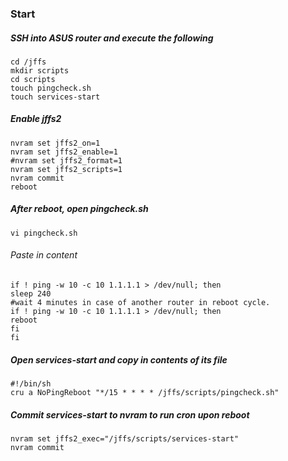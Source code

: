 ### Start

##### SSH into ASUS router and execute the following

```shell
cd /jffs
mkdir scripts
cd scripts
touch pingcheck.sh
touch services-start
```

##### Enable jffs2
```shell
nvram set jffs2_on=1
nvram set jffs2_enable=1
#nvram set jffs2_format=1 
nvram set jffs2_scripts=1
nvram commit
reboot
```

##### After reboot, open pingcheck.sh

```shell
vi pingcheck.sh
```

###### Paste in content

```shell 
if ! ping -w 10 -c 10 1.1.1.1 > /dev/null; then
sleep 240
#wait 4 minutes in case of another router in reboot cycle.
if ! ping -w 10 -c 10 1.1.1.1 > /dev/null; then
reboot
fi
fi
```

##### Open services-start and copy in contents of its file

```shell
#!/bin/sh
cru a NoPingReboot "*/15 * * * * /jffs/scripts/pingcheck.sh"
```

##### Commit services-start to nvram to run cron upon reboot

```shell
nvram set jffs2_exec="/jffs/scripts/services-start"
nvram commit
````

